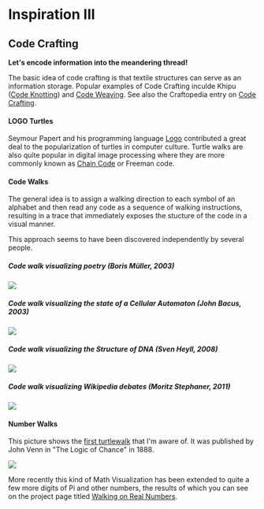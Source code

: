 Inspiration III
===============

## Code Crafting ##

**Let's encode information into the meandering thread!**

The basic idea of code crafting is that textile structures can serve as an information storage. 
Popular examples of Code Crafting inculde Khipu ([Code Knotting](http://www.k2g2.org/wiki:code_knotting)) and [Code Weaving](http://www.k2g2.org/wiki:code_weaving).
See also the Craftopedia entry on [Code Crafting](http://www.k2g2.org/wiki:code_crafting).


#### LOGO Turtles ####

Seymour Papert and his programming language [Logo](http://de.wikipedia.org/wiki/Logo) contributed a great deal to the popularization of turtles in computer culture.
Turtle walks are also quite popular in digital image processing where they are more commonly known as [Chain Code](http://en.wikipedia.org/wiki/Chain_code) or Freeman code.


#### Code Walks ####

The general idea is to assign a walking direction to each symbol of an alphabet and then read any code as a sequence of walking instructions, resulting in a trace that immediately exposes the stucture of the code in a visual manner.

This approach seems to have been discovered independently by several people.

##### Code walk visualizing poetry (Boris Müller, 2003)
![](http://www.esono.com/boris/projects/poetry03/images/poetry03_A1_big.gif)
##### Code walk visualizing the state of a Cellular Automaton (John Bacus, 2003)
![](http://farm3.static.flickr.com/2301/2272716682_1d135802c1_o.png) 
##### Code walk visualizing the Structure of DNA (Sven Heyll, 2008)
![](https://pbs.twimg.com/media/BAKSXV-CYAEFhwj.png) 
##### Code walk visualizing Wikipedia debates (Moritz Stephaner, 2011)
![](http://upload.wikimedia.org/wikipedia/commons/thumb/4/4d/Notabilia-_AfD_not_resulting_in_deletion.png/480px-Notabilia-_AfD_not_resulting_in_deletion.png)


#### Number Walks ####

This picture shows the [first turtlewalk](https://archive.org/stream/logicofchance029416mbp#page/n153/mode/1up) that I'm aware of.
It was published by John Venn in "The Logic of Chance" in 1888. 

![](https://pbs.twimg.com/media/BjDSbtOCUAATn8e.png)

More recently this kind of Math Visualization has been extended to quite a few more digits of Pi and other numbers, the results of which you can see on the project page titled [Walking on Real Numbers](http://walks.carma.newcastle.edu.au/).

